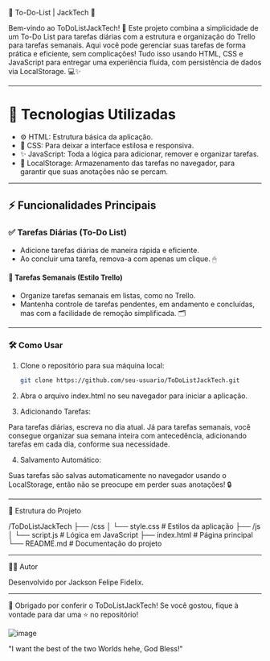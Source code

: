 🚀 To-Do-List | JackTech 📝

Bem-vindo ao ToDoListJackTech! 🎯 Este projeto combina a simplicidade de um To-Do List para tarefas diárias com a estrutura e organização do Trello para tarefas semanais. Aqui você pode gerenciar suas tarefas de forma prática e eficiente, sem complicações! Tudo isso usando HTML, CSS e JavaScript para entregar uma experiência fluida, com persistência de dados via LocalStorage. 💻✨

---

# 🎨 Tecnologias Utilizadas

- ⚙ HTML: Estrutura básica da aplicação.
- 🎨 CSS: Para deixar a interface estilosa e responsiva.
- ✨ JavaScript: Toda a lógica para adicionar, remover e organizar tarefas.
- 💾 LocalStorage: Armazenamento das tarefas no navegador, para garantir que suas anotações não se percam.

---

## ⚡ Funcionalidades Principais

### ✅ Tarefas Diárias (To-Do List)
- Adicione tarefas diárias de maneira rápida e eficiente.
- Ao concluir uma tarefa, remova-a com apenas um clique. 🖱

#### 📅 Tarefas Semanais (Estilo Trello)
- Organize tarefas semanais em listas, como no Trello.
- Mantenha controle de tarefas pendentes, em andamento e concluídas, mas com a facilidade de remoção simplificada. 🗂

---

### 🛠 Como Usar

1. Clone o repositório para sua máquina local:
   ```bash
   git clone https://github.com/seu-usuario/ToDoListJackTech.git

2. Abra o arquivo index.html no seu navegador para iniciar a aplicação.

3. Adicionando Tarefas:

Para tarefas diárias, escreva no dia atual. Já para tarefas semanais, você consegue organizar sua semana inteira com antecedência, adicionando tarefas em cada dia, conforme sua necessidade.

4. Salvamento Automático:

Suas tarefas são salvas automaticamente no navegador usando o LocalStorage, então não se preocupe em perder suas anotações! 🔒

---

📂 Estrutura do Projeto

/ToDoListJackTech
  ├── /css
  │   └── style.css       # Estilos da aplicação
  ├── /js
  │   └── script.js       # Lógica em JavaScript
  ├── index.html          # Página principal
  └── README.md           # Documentação do projeto

---

🧑‍💻 Autor

Desenvolvido por Jackson Felipe Fidelix. 

---

🎉 Obrigado por conferir o ToDoListJackTech! Se você gostou, fique à vontade para dar uma ⭐ no repositório!

![image](https://github.com/user-attachments/assets/4a12c0a3-4ebf-49ba-9b6b-712129e26d64)

"I want the best of the two Worlds hehe, God Bless!"
